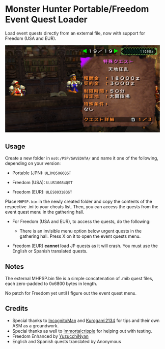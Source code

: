 # Monster Hunter Portable/Freedom Event Quest Loader

Load event quests directly from an external file, now with support for Freedom (USA and EUR).

![Screenshot](/.github/screenshot.png)

## Usage

Create a new folder in `ms0:/PSP/SAVEDATA/` and name it one of the following, depending on your version:

- Portable (JPN): `ULJM05066QST`

- Freedom (USA): `ULUS10084QST`

- Freedom (EUR): `ULES00318QST`

Place `MHPSP.bin` in the newly created folder and copy the contents of the respective .ini to your cheats list. Then, you can access the quests from the event quest menu in the gathering hall.

- For Freedom (USA and EUR), to access the quests, do the following:
  - There is an invisible menu option below urgent quests in the gathering hall. Press X on it to open the event quests menu.
 
- Freedom (EUR) **cannot** load JP quests as it will crash. You must use the English or Spanish translated quests.

## Notes

The external MHPSP.bin file is a simple concatenation of .mib quest files, each zero-padded to 0x6800 bytes in length.

No patch for Freedom yet until I figure out the event quest menu.

## Credits

- Special thanks to [IncognitoMan](https://github.com/IncognitoMan) and [Kurogami2134](https://github.com/Kurogami2134) for tips and their own ASM as a groundwork.
- Special thanks as well to [Immortalcripple](https://github.com/Immortalcripple) for helping out with testing.
- Freedom Enhanced by [YuzucchiNyan](https://github.com/GReinoso96)
- English and Spanish quests translated by Anonymous
